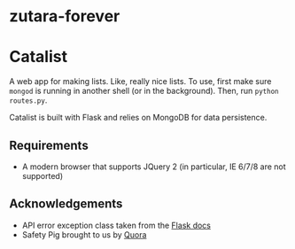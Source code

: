 zutara-forever
==============

# Catalist

A web app for making lists. Like, really nice lists.
To use, first make sure `mongod` is running in another shell (or in the background). Then, run `python routes.py`.

Catalist is built with Flask and relies on MongoDB for data persistence.

## Requirements
* A modern browser that supports JQuery 2 (in particular, IE 6/7/8 are not supported)

## Acknowledgements
* API error exception class taken from the [Flask docs](http://flask.pocoo.org/docs/0.10/patterns/apierrors/)
* Safety Pig brought to us by [Quora](http://qr.ae/RgLMU8)


